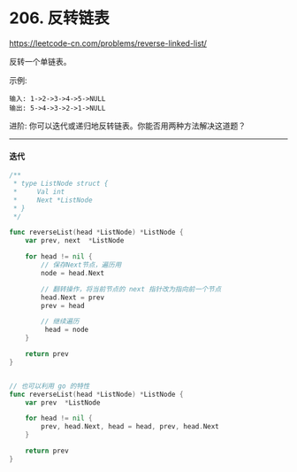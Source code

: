 # 206. 反转链表

https://leetcode-cn.com/problems/reverse-linked-list/


反转一个单链表。

示例:
```
输入: 1->2->3->4->5->NULL
输出: 5->4->3->2->1->NULL
```
进阶:
你可以迭代或递归地反转链表。你能否用两种方法解决这道题？

---

#### 迭代

```go
/**
 * type ListNode struct {
 *     Val int
 *     Next *ListNode
 * }
 */

func reverseList(head *ListNode) *ListNode {
    var prev, next  *ListNode

    for head != nil {
        // 保存Next节点，遍历用
        node = head.Next

        // 翻转操作，将当前节点的 next 指针改为指向前一个节点
        head.Next = prev
        prev = head

        // 继续遍历
         head = node
    }

    return prev
}


// 也可以利用 go 的特性
func reverseList(head *ListNode) *ListNode {
    var prev  *ListNode

    for head != nil {
        prev, head.Next, head = head, prev, head.Next
    }

    return prev
}
```